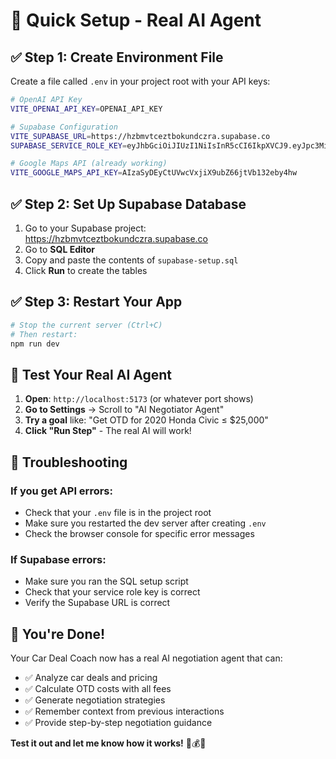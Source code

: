 # 🚀 Quick Setup - Real AI Agent

## ✅ **Step 1: Create Environment File**

Create a file called `.env` in your project root with your API keys:

```bash
# OpenAI API Key
VITE_OPENAI_API_KEY=OPENAI_API_KEY

# Supabase Configuration  
VITE_SUPABASE_URL=https://hzbmvtceztbokundczra.supabase.co
SUPABASE_SERVICE_ROLE_KEY=eyJhbGciOiJIUzI1NiIsInR5cCI6IkpXVCJ9.eyJpc3MiOiJzdXBhYmFzZSIsInJlZiI6Imh6Ym12dGNlenRib2t1bmRjenJhIiwicm9sZSI6InNlcnZpY2Vfcm9sZSIsImlhdCI6MTc1OTA2MzUzMSwiZXhwIjoyMDc0NjM5NTMxfQ.pPSZBmG2bQLvGRqR4UclX2HU65ItBrRVEPQq4Btwv80

# Google Maps API (already working)
VITE_GOOGLE_MAPS_API_KEY=AIzaSyDEyCtUVwcVxjiX9ubZ66jtVb132eby4hw
```

## ✅ **Step 2: Set Up Supabase Database**

1. Go to your Supabase project: https://hzbmvtceztbokundczra.supabase.co
2. Go to **SQL Editor**
3. Copy and paste the contents of `supabase-setup.sql`
4. Click **Run** to create the tables

## ✅ **Step 3: Restart Your App**

```bash
# Stop the current server (Ctrl+C)
# Then restart:
npm run dev
```

## 🎯 **Test Your Real AI Agent**

1. **Open**: `http://localhost:5173` (or whatever port shows)
2. **Go to Settings** → Scroll to "AI Negotiator Agent"
3. **Try a goal** like: "Get OTD for 2020 Honda Civic ≤ $25,000"
4. **Click "Run Step"** - The real AI will work!

## 🔧 **Troubleshooting**

### If you get API errors:
- Check that your `.env` file is in the project root
- Make sure you restarted the dev server after creating `.env`
- Check the browser console for specific error messages

### If Supabase errors:
- Make sure you ran the SQL setup script
- Check that your service role key is correct
- Verify the Supabase URL is correct

## 🎉 **You're Done!**

Your Car Deal Coach now has a real AI negotiation agent that can:
- ✅ Analyze car deals and pricing
- ✅ Calculate OTD costs with all fees
- ✅ Generate negotiation strategies
- ✅ Remember context from previous interactions
- ✅ Provide step-by-step negotiation guidance

**Test it out and let me know how it works!** 🚗💰🤖





